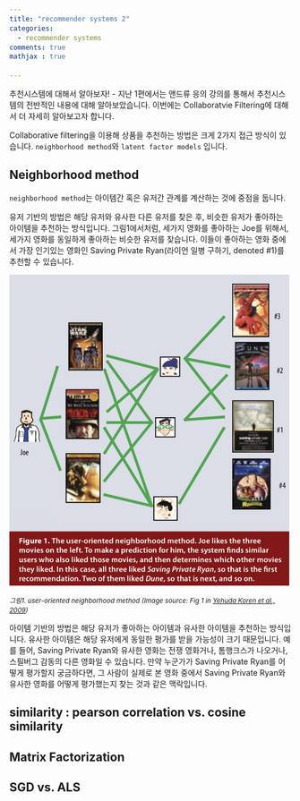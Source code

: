 ```yaml
---
title: "recommender systems 2"
categories: 
  - recommender systems
comments: true
mathjax : true

---
```


추천시스템에 대해서 알아보자! - 지난 1편에서는 앤드류 응의 강의를 통해서 추천시스템의 전반적인 내용에 대해 알아보았습니다. 이번에는 Collaboratvie Filtering에 대해서 더 자세히 알아보고자 합니다. 

Collaborative filtering을 이용해 상품을 추천하는 방법은 크게 2가지 접근 방식이 있습니다. `neighborhood method`와 `latent factor models` 입니다.

## Neighborhood method
`neighborhood method`는 아이템간 혹은 유저간 관계를 계산하는 것에 중점을 둡니다. 

유저 기반의 방법은 해당 유저와 유사한 다른 유저를 찾은 후, 비슷한 유저가 좋아하는 아이템을 추천하는 방식입니다. 그림1에서처럼, 세가지 영화를 좋아하는 Joe를 위해서, 세가지 영화를 동일하게 좋아하는 비슷한 유저를 찾습니다. 이들이 좋아하는 영화 중에서 가장 인기있는 영화인 Saving Private Ryan(라이언 일병 구하기, denoted #1)를 추천할 수 있습니다. 

<img src = "/assets/img/2018-10-28/user-based-CF.png" width="500">

<small>*그림1. user-oriented neighborhood method (Image source: Fig 1 in [Yehuda Koren et al., 2009](https://datajobs.com/data-science-repo/Recommender-Systems-[Netflix].pdf))*</small>

아이템 기반의 방법은 해당 유저가 좋아하는 아이템과 유사한 아이템을 추천하는 방식입니다. 유사한 아이템은 해당 유저에게 동일한 평가를 받을 가능성이 크기 때문입니다. 예를 들어, Saving Private Ryan와 유사한 영화는 전쟁 영화거나, 톰행크스가 나오거나, 스필버그 감동의 다른 영화일 수 있습니다. 만약 누군가가 Saving Private Ryan를 어떻게 평가할지 궁금하다면, 그 사람이 실제로 본 영화 중에서 Saving Private Ryan와 유사한 영화를 어떻게 평가했는지 찾는 것과 같은 맥락입니다. 

## similarity : pearson correlation vs. cosine similarity 

## Matrix Factorization

## SGD vs. ALS
